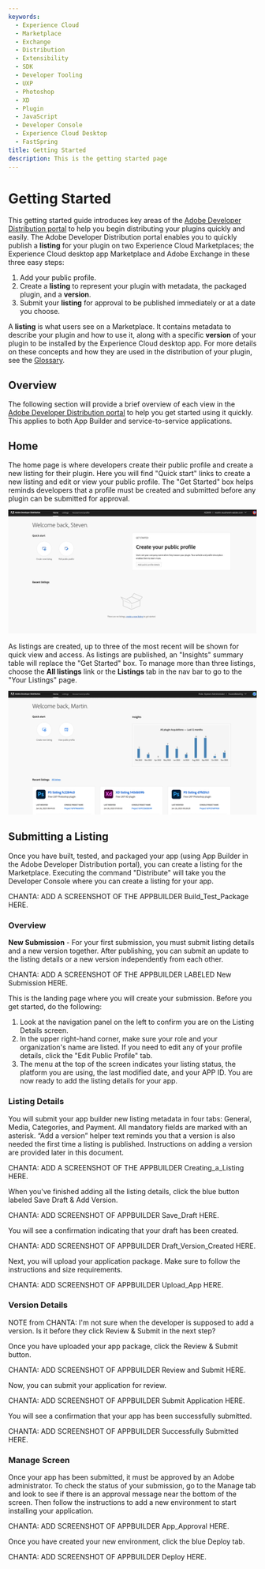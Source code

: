```yaml
---
keywords:
  - Experience Cloud
  - Marketplace
  - Exchange
  - Distribution
  - Extensibility
  - SDK
  - Developer Tooling
  - UXP
  - Photoshop
  - XD
  - Plugin
  - JavaScript
  - Developer Console
  - Experience Cloud Desktop
  - FastSpring
title: Getting Started
description: This is the getting started page
---
```


# Getting Started

This getting started guide introduces key areas of the [Adobe Developer Distribution portal](/distribute/home) to help you begin distributing your plugins quickly and easily. The Adobe Developer Distribution portal enables you to quickly publish a **listing** for your plugin on two Experience Cloud Marketplaces; the Experience Cloud desktop app Marketplace and Adobe Exchange in these three easy steps:

1. Add your public profile.
2. Create a **listing** to represent your plugin with metadata, the packaged plugin, and a **version**.
3. Submit your **listing** for approval to be published immediately or at a date you choose.

<InlineAlert slots="text" variant="help"/>

A **listing** is what users see on a Marketplace. It contains metadata to describe your plugin and how to use it, along with a specific **version** of your plugin to be installed by the Experience Cloud desktop app. For more details on these concepts and how they are used in the distribution of your plugin, see the [Glossary](./glossary.md).

## Overview

The following section will provide a brief overview of each view in the [Adobe Developer Distribution portal](/distribute/home) to help you get started using it quickly. This applies to both App Builder and service-to-service applications. 

## Home

The home page is where developers create their public profile and create a new listing for their plugin. Here you will find "Quick start" links to create a new listing and edit or view your public profile. The "Get Started" box helps reminds developers that a profile must be created and submitted before any plugin can be submitted for approval.

![Screenshot of the home page without any created plugins](../images/DD_Home_first_time_user_sm.jpg)

As listings are created, up to three of the most recent will be shown for quick view and access. As listings are published, an "Insights" summary table will replace the "Get Started" box. To manage more than three listings, choose the **All listings** link or the **Listings** tab in the nav bar to go to the "Your Listings" page.

![Screenshot of the home page with links to three plugins](../images/DD_Home_returning_user.png)

## Submitting a Listing

Once you have built, tested, and packaged your app (using App Builder in the Adobe Developer Distribution portal), you can create a listing for the Marketplace. Executing the command "Distribute" will take you the Developer Console where you can create a listing for your app. 

CHANTA: ADD A SCREENSHOT OF THE APPBUILDER Build_Test_Package HERE.

### Overview

**New Submission** - For your first submission, you must submit listing details and a new version together. After publishing, you can submit an update to the listing details or a new version independently from each other. 

CHANTA: ADD A SCREENSHOT OF THE APPBUILDER LABELED New Submission HERE. 

This is the landing page where you will create your submission. Before you get started, do the following: 

1. Look at the navigation panel on the left to confirm you are on the Listing Details screen.
2. In the upper right-hand corner, make sure your role and your organization's name are listed. If you need to edit any of your profile details, click the "Edit Public Profile" tab.
3. The menu at the top of the screen indicates your listing status, the platform you are using, the last modified date, and your APP ID. You are now ready to add the listing details for your app. 

### Listing Details

You will submit your app builder new listing metadata in four tabs: General, Media, Categories, and Payment. All mandatory fields are marked with an asterisk. “Add a version” helper text reminds you that a version is also needed the first time a listing is published. Instructions on adding a version are provided later in this document. 

CHANTA: ADD A SCREENSHOT OF THE APPBUILDER Creating_a_Listing HERE. 

When you've finished adding all the listing details, click the blue button labeled Save Draft & Add Version. 

CHANTA: ADD SCREENSHOT OF APPBUILDER Save_Draft HERE.

You will see a confirmation indicating that your draft has been created. 

CHANTA: ADD SCREENSHOT OF APPBUILDER Draft_Version_Created HERE. 

Next, you will upload your application package. Make sure to follow the instructions and size requirements. 

CHANTA: ADD SCREENSHOT OF APPBUILDER Upload_App HERE. 

### Version Details

NOTE from CHANTA: I'm not sure when the developer is supposed to add a version. Is it before they click Review & Submit in the next step? 

Once you have uploaded your app package, click the Review & Submit button. 

CHANTA: ADD SCREENSHOT OF APPBUILDER Review and Submit HERE. 

Now, you can submit your application for review. 

CHANTA: ADD SCREENSHOT OF APPBUILDER Submit Application HERE.

You will see a confirmation that your app has been successfully submitted. 

CHANTA: ADD SCREENSHOT OF APPBUILDER Successfully Submitted HERE. 

### Manage Screen 

Once your app has been submitted, it must be approved by an Adobe administrator. To check the status of your submission, go to the Manage tab and look to see if there is an approval message near the bottom of the screen. Then follow the instructions to add a new environment to start installing your application. 

CHANTA: ADD SCREENSHOT OF APPBUILDER App_Approval HERE. 

Once you have created your new environment, click the blue Deploy tab.

CHANTA: ADD SCREENSHOT OF APPBUILDER Deploy HERE. 

